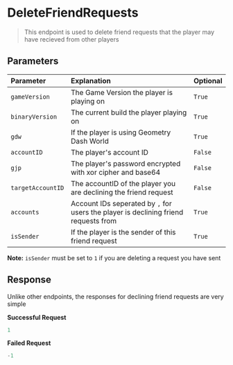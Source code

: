 # DeleteFriendRequests

> This endpoint is used to delete friend requests that the player may have recieved from other players

## Parameters

| Parameter         | Explanation                                                                         | Optional |
| :---------------- | :---------------------------------------------------------------------------------- | -------- |
| `gameVersion`     | The Game Version the player is playing on                                           | `True`   |
| `binaryVersion`   | The current build the player playing on                                             | `True`   |
| `gdw`             | If the player is using Geometry Dash World                                          | `True`   |
| `accountID`       | The player's account ID                                                             | `False`  |
| `gjp`             | The player's password encrypted with xor cipher and base64                          | `False`  |
| `targetAccountID` | The accountID of the player you are declining the friend request                    | `False`  |
| `accounts`        | Account IDs seperated by `,` for users the player is declining friend requests from | `True`   |
| `isSender`        | If the player is the sender of this friend request                                  | `True`   |

<b>Note:</b> `isSender` must be set to `1` if you are deleting a request you have sent</b>

## Response

Unlike other endpoints, the responses for declining friend requests are very simple

<b>Successful Request</b>

```py
1
```

<b>Failed Request</b>

```py
-1
```
